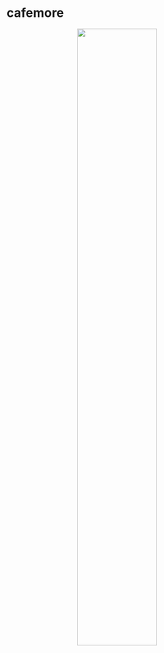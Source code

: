 # cafemore
<p align="center">
  <img src="https://user-images.githubusercontent.com/66946182/103253651-5f3ab500-49c5-11eb-92a4-3ec298b94e55.png" width = "60%">
</p>
